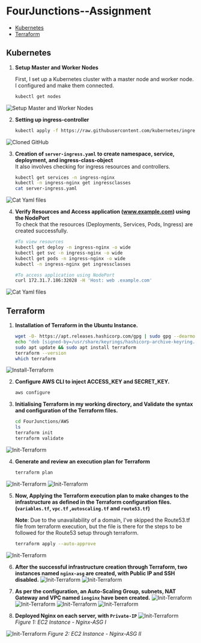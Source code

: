 # FourJunctions--Assignment

- [Kubernetes](#kubernetes)
- [Terraform](#terraform)

## Kubernetes
1. **Setup Master and Worker Nodes**

   First, I set up a Kubernetes cluster with a master node and worker node. I configured and make them connected.
   ```sh
   kubectl get nodes

![Setup Master and Worker Nodes](Kubernetes/screenshot/cluster.png)

2. **Setting up ingress-controller**
   
   ```sh
   kubectl apply -f https://raw.githubusercontent.com/kubernetes/ingress-nginx/controller-v1.1.3/deploy/static/provider/baremetal/deploy.yaml

![Cloned GitHub](Kubernetes/screenshot/ingress-install.png)

3. **Creation of `server-ingress.yaml` to create namespace, service, deployment, and ingress-class-object**
   <br>
   It also involves checking for ingress resources and controllers.
   ```sh
   kubectl get services -n ingress-nginx
   kubectl -n ingress-nginx get ingressclasses
   cat server-ingress.yaml

![Cat Yaml files](Kubernetes/screenshot/yaml-file.png)

4. **Verify Resources and Access application (www.example.com) using the NodePort**
   <br>
   To check that the resources (Deployments, Services, Pods, Ingress) are created successfully.
   ```sh
   #To view resources
   kubectl get deploy -n ingress-nginx -o wide
   kubectl get svc -n ingress-nginx -o wide
   kubectl get pods -n ingress-nginx -o wide
   kubectl -n ingress-nginx get ingressclasses

   #To access application using NodePort
   curl 172.31.7.186:32028 -H 'Host: web .example.com'
   
![Cat Yaml files](Kubernetes/screenshot/resources.png)

## Terraform

1. **Installation of Terraform in the Ubuntu Instance.**
   ```sh
   wget -O- https://apt.releases.hashicorp.com/gpg | sudo gpg --dearmor -o /usr/share/keyrings/hashicorp-archive-keyring.gpg
   echo "deb [signed-by=/usr/share/keyrings/hashicorp-archive-keyring.gpg] https://apt.releases.hashicorp.com $(lsb_release -cs) main" | sudo tee       /etc/apt/sources.list.d/hashicorp.list
   sudo apt update && sudo apt install terraform
   terraform --version
   which terraform
![Install-Terraform](AWS/screenshot/terraform-install.png)

2. **Configure AWS CLI to inject ACCESS_KEY and SECRET_KEY.**
   ```sh
   aws configure

3. **Initialising Terraform in my working directory, and Validate the syntax and configuration of the Terraform files.** 
   ```sh
   cd FourJunctions/AWS
   ls
   terraform init
   terraform validate
![Init-Terraform](AWS/screenshot/terra-init-validate.png)

4. **Generate and review an execution plan for Terraform**
   ```sh
   terraform plan

![Init-Terraform](AWS/screenshot/terra-plan.png)
![Init-Terraform](AWS/screenshot/terra-plan2.png)

5. **Now, Applying the Terraform execution plan to make changes to the infrastructure as defined in the Terraform configuration files. (`variables.tf`, `vpc.tf` ,`autoscaling.tf` and `route53.tf`)**

   **Note**: Due to the unavailability of a domain, I've skipped the Route53.tf file from terraform execution, but the file is there for the steps to be followed for the Route53                setup through terraform.
   ```sh
   terraform apply --auto-approve

![Init-Terraform](AWS/screenshot/terraform-apply.png)

6. **After the successful infrastructure creation through Terraform, two instances named `nginx-asg` are created, with Public IP and SSH disabled.**
![Init-Terraform](AWS/screenshot/nginx-asg-1.png)
![Init-Terraform](AWS/screenshot/nginx-asg-2.png)

7. **As per the configuration, an Auto-Scaling Group, subnets, NAT Gateway and VPC named `ionginx` have been created.**
![Init-Terraform](AWS/screenshot/ASG.png)
![Init-Terraform](AWS/screenshot/subnets.png)
![Init-Terraform](AWS/screenshot/NAT-Gateway.png)
![Init-Terraform](AWS/screenshot/ionginx-vpc.png)

8. **Deployed Nginx on each server, with `Private-IP`**
![Init-Terraform](AWS/screenshot/nginx-asg-I.png)
<i>Figure 1: EC2 Instance - Nginx-ASG I</i>

![Init-Terraform](AWS/screenshot/nginx-asg-II.png)
<i>Figure 2: EC2 Instance - Nginx-ASG II</i>


   
